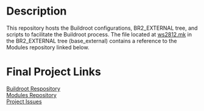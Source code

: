 # Description

This repository hosts the Buildroot configurations, BR2_EXTERNAL tree, and scripts to facilitate the Buildroot process. The file located at [ws2812.mk](https://github.com/cu-ecen-aeld/final-project-jauy2310/blob/main/base_external/package/ws2812/ws2812.mk) in the BR2_EXTERNAL tree (base_external) contains a reference to the Modules repository linked below. 

# Final Project Links

[Buildroot Respository](https://github.com/cu-ecen-aeld/final-project-jauy2310) \
[Modules Repository](https://github.com/jauy2310/final-project-jauy2310-modules) \
[Project Issues](https://github.com/users/jauy2310/projects/4)